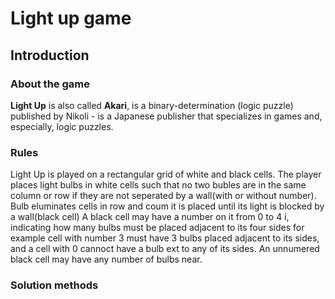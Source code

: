 # Light up game

## Introduction
### About the game 

**Light Up** is also called  **Akari**, is a binary-determination  (logic puzzle)  published by  Nikoli - is a Japanese publisher that specializes in games and, especially, logic puzzles.

### Rules
Light Up is played on a rectangular grid of white and black cells. The player places light bulbs in white cells such that no two bubles are in the same column or row if they are not seperated by a wall(with or without number). Bulb eluminates cells in row and coum it is placed until its light is blocked by a wall(black cell)
A black cell may have a number on it from 0 to 4 i, indicating how many bulbs must be placed adjacent to its four sides for example cell with number 3 must have 3 bulbs placed adjacent to its sides, and a cell with 0 cannoct have a bulb ext to any of its sides.
An unnumered black cell may have any number of bulbs near. 

### Solution methods


<!--stackedit_data:
eyJoaXN0b3J5IjpbLTgyMjU5Njk1MiwxODEzMDEzNzQ4LC0xND
gxMTQ1OTU1LC0xMDM4NzcwMTAwLDQ3MjAyOTgwMyw1NzU3NTE3
ODAsMjAzNzA5MDMzOCwtMjc5MDQyMzUxXX0=
-->